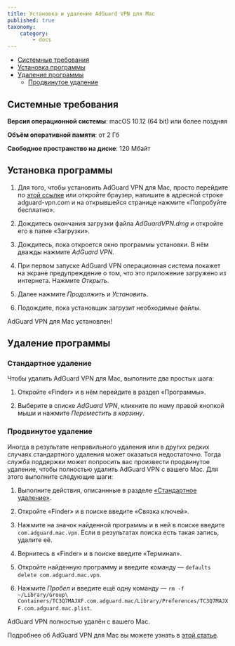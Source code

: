 ```yaml
---
title: Установка и удаление AdGuard VPN для Mac
published: true
taxonomy:
    category:
        - docs
---
```

* [Системные требования](#requirements)
* [Установка программы](#install)
* [Удаление программы](#uninstall)
  * [Продвинутое удаление](#advanced-uninstall)

<a id="requirements"></a>

## Системные требования

**Версия операционной системы**: macOS 10.12 (64 bit) или более поздняя

**Объём оперативной памяти**: от 2 Гб

**Свободное пространство на диске**: 120 Мбайт

<a id="install"></a>

## Установка программы

1. Для того, чтобы установить AdGuard VPN для Mac, просто перейдите по [этой ссылке](https://agrd.io/mac_vpn_beta) или откройте браузер, напишите в адресной строке adguard-vpn.com и на открывшейся странице нажмите «Попробуйте бесплатно».

2. Дождитесь окончания загрузки файла *AdGuardVPN.dmg* и откройте его в папке «Загрузки».

3. Дождитесь, пока откроется окно программы установки. В нём дважды нажмите *AdGuard VPN*.

4. При первом запуске AdGuard VPN операционная система покажет на экране предупреждение о том, что это приложение загружено из интернета. Нажмите *Открыть*.

5. Далее нажмите *Продолжить* и *Установить*.

6. Подождите, пока установщик загрузит необходимые файлы.

AdGuard VPN для Mac установлен!

<a id="uninstall"></a>

## Удаление программы

### Стандартное удаление

Чтобы удалить AdGuard VPN для Mac, выполните два простых шага:

1. Откройте «Finder» и в нём перейдите в раздел «Программы».

2. Выберите в списке *AdGuard VPN*, кликните по нему правой кнопкой мыши и нажмите *Переместить в корзину*.

<a id="advanced-uninstall"></a>

### Продвинутое удаление

Иногда в результате неправильного удаления или в других редких случаях стандартного удаления может оказаться недостаточно. Тогда служба поддержки может попросить вас произвести продвинутое удаление, чтобы полностью удалить AdGuard VPN с вашего Mac. Для этого выполните следующие шаги:

1. Выполните действия, описаннные в разделе [«Стандартное удаление»](#uninstall).

2. Откройте «Finder» и в поиске введите «Связка ключей».

3. Нажмите на значок найденной программы и в ней в поиске введите `com.adguard.mac.vpn`. Если в результатах поиска есть такая запись, удалите её.

4. Вернитесь в «Finder» и в поиске введите «Терминал».

5. Откройте найденную программу и введите команду — `defaults delete com.adguard.mac.vpn`.

6. Нажмите *Пробел* и введите ещё одну команду — `rm -f ~/Library/Group\ Containers/TC3Q7MAJXF.com.adguard.mac/Library/Preferences/TC3Q7MAJXF.com.adguard.mac.plist`.

AdGuard VPN полностью удалён с вашего Mac.

Подробнее об AdGuard VPN для Mac вы можете узнать в [этой статье](https://kb.adguard.com/ru/vpn/adguard-vpn-mac/overview).